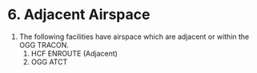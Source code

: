 # 6. Adjacent Airspace

1. The following facilities have airspace which are adjacent or within the OGG TRACON.
   1. HCF ENROUTE (Adjacent)
   2. OGG ATCT
